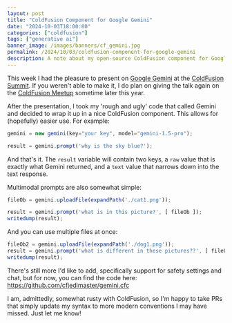 ```yaml
---
layout: post
title: "ColdFusion Component for Google Gemini"
date: "2024-10-03T18:00:00"
categories: ["coldfusion"]
tags: ["generative ai"]
banner_image: /images/banners/cf_gemini.jpg
permalink: /2024/10/03/coldfusion-component-for-google-gemini
description: A note about my open-source ColdFusion component for Google Gemini's GenAI service.
---
```


This week I had the pleasure to present on [Google Gemini](https://ai.google.com) at the [ColdFusion Summit](https://cfsummit.adobeevents.com/). If you weren't able to make it, I do plan on giving the talk again on the [ColdFusion Meetup](https://coldfusionmeetup.com/) sometime later this year.

After the presentation, I took my 'rough and ugly' code that called Gemini and decided to wrap it up in a nice ColdFusion component. This allows for (hopefully) easier use. For example:

```js
gemini = new gemini(key="your key", model="gemini-1.5-pro");

result = gemini.prompt('why is the sky blue?');
```

And that's it. The `result` variable will contain two keys, a `raw` value that is exactly what Gemini returned, and a `text` value that narrows down into the text response. 

Multimodal prompts are also somewhat simple:

```js
fileOb = gemini.uploadFile(expandPath('./cat1.png'));

result = gemini.prompt('what is in this picture?', [ fileOb ]);
writedump(result);
```

And you can use multiple files at once:

```js
fileOb2 = gemini.uploadFile(expandPath('./dog1.png'));
result = gemini.prompt('what is different in these pictures??', [ fileOb, fileOb2 ]);
writedump(result);
```

There's still more I'd like to add, specifically support for safety settings and chat, but for now, you can find the code here: <https://github.com/cfjedimaster/gemini.cfc>

I am, admittedly, somewhat rusty with ColdFusion, so I'm happy to take PRs that simply update my syntax to more modern conventions I may have missed. Just let me know!
